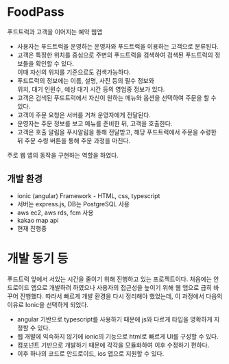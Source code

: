 # FoodPass
푸드트럭과 고객을 이어지는 예약 웹앱
- 사용자는 푸드트럭을 운영하는 운영자와 푸드트럭을 이용하는 고객으로 분류된다.
- 고객은 특정한 위치를 중심으로 주변의 푸드트럭을 검색하여 검색된 푸드트럭의 정보들을 확인할 수 있다.  
이때 자신의 위치를 기준으로도 검색가능하다.
- 푸드트럭의 정보에는 이름, 설명, 사진 등의 필수 정보와  
위치, 대기 인원수, 예상 대기 시간 등의 영업중 정보가 있다.
- 고객은 검색된 푸드트럭에서 자신이 원하는 메뉴와 옵션을 선택하여 주문을 할 수 있다.
- 고객이 주문 요청은 서버를 거쳐 운영자에게 전달된다.
- 운영자는 주문 정보를 보고 메뉴를 준비한 뒤, 고객을 호출한다.
- 고객은 호출 알림을 푸시알림을 통해 전달받고, 해당 푸드트럭에서 주문을 수령한 뒤 주문 수령 버튼을 통해 주문 과정을 마친다.

주로 웹 앱의 동작을 구현하는 역할을 하였다.

개발 환경
--------------
- ionic (angular) Framework  -  HTML, css, typescript
- 서버는 express.js, DB는 PostgreSQL 사용
- aws ec2, aws rds, fcm 사용
- kakao map api
- 현재 진행중

개발 동기 등
==================
푸드트럭 앞에서 서있는 시간을 줄이기 위해 진행하고 있는 프로젝트이다.
처음에는 안드로이드 앱으로 개발하려 하였으나 사용자의 접근성을 높이기 위해 웹 앱으로 급히 바꾸어 진행했다.
따라서 빠르게 개발 환경을 다시 정리해야 했었는데, 이 과정에서 다음의 이유로 Ionic을 선택하게 되었다.
- angular 기반으로 typescript를 사용하기 때문에 js와 다르게 타입을 명확하게 지정할 수 있다.
- 웹 개발에 익숙하지 않기에 ionic의 기능으로 html로 빠르게 UI를 구성할 수 있다.
- 컴포넌트 기반으로 개발하기 때문에 각각을 모듈화하여 이후 수정하기 편하다.
- 이후 하나의 코드로 안드로이드, ios 앱으로 지원할 수 있다.
